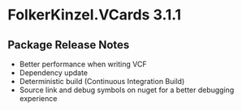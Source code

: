 # FolkerKinzel.VCards 3.1.1
## Package Release Notes
- Better performance when writing VCF
- Dependency update
- Deterministic build (Continuous Integration Build)
- Source link and debug symbols on nuget for a better debugging experience